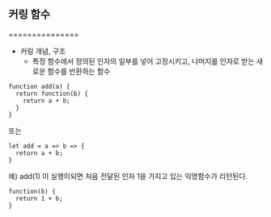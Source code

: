 ## 커링 함수
===============
- 커링 개념, 구조
  - 특정 함수에서 정의된 인자의 일부를 넣어 고정시키고, 나머지를 인자로 받는 새로운 함수를 반환하는 함수
```
function add(a) {
  return function(b) {
    return a + b; 
  }
}
```
또는
```
let add = a => b => {
  return a + b;
}
```
예) add(1) 이 실행이되면 처음 전달된 인자 1을 가지고 있는 익명함수가 리턴된다.
```
function(b) {
  return 1 + b;
}
```
